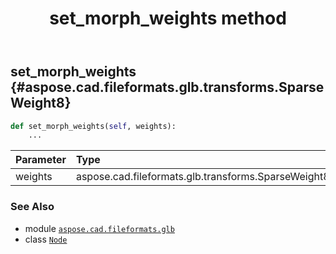﻿---
title: set_morph_weights method
second_title: Aspose.CAD for Python via .NET API References
description: 
type: docs
weight: 110
url: /python-net/aspose.cad.fileformats.glb/node/set_morph_weights/
is_root: false
---

## set_morph_weights {#aspose.cad.fileformats.glb.transforms.SparseWeight8}





```python
def set_morph_weights(self, weights):
    ...
```


| Parameter | Type | Description |
| :- | :- | :- |
| weights | aspose.cad.fileformats.glb.transforms.SparseWeight8 |  |



### See Also
* module [`aspose.cad.fileformats.glb`](../../)
* class [`Node`](/cad/python-net/aspose.cad.fileformats.glb/node)
